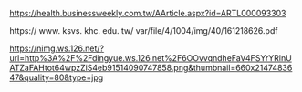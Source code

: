 
https://health.businessweekly.com.tw/AArticle.aspx?id=ARTL000093303


https:// www. ksvs. khc. edu. tw/ var/file/4/1004/img/40/161218626.pdf

https://nimg.ws.126.net/?url=http%3A%2F%2Fdingyue.ws.126.net%2F6OOvvqndheFaV4FSYrYRlnUATZaFAHtot64wpzZiS4eb91514090747858.png&thumbnail=660x2147483647&quality=80&type=jpg